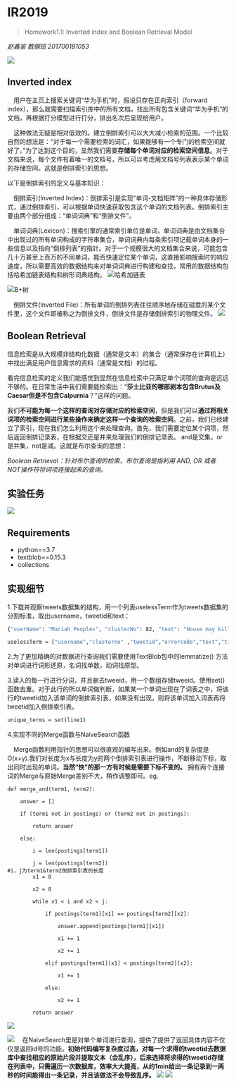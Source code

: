 # IR2019
> Homework1.1: Inverted index and Boolean Retrieval Model

*赵鑫鉴 数据班 201700181053*

![](./report_img/image2.png)

## Inverted index

&emsp;用户在主页上搜索关键词“华为手机”时，假设只存在正向索引（forward index），那么就需要扫描索引库中的所有文档，找出所有包含关键词“华为手机”的文档，再根据打分模型进行打分，排出名次后呈现给用户。<br>

&emsp;这种做法无疑是相对低效的。建立倒排索引可以大大减小检索的范围。一个比较自然的想法是：“对于每一个需要检索的词汇，如果能够有一个专门的检索空间就好了。”为了达到这个目的，显然我们需要**存储每个单词对应的检索空间信息**。对于文档来说，每个文件有着唯一的文档号，所以可以考虑用文档号列表表示某个单词的存储空间。这就是倒排索引的思想。<br>

以下是倒排索引的定义与基本知识：

&emsp;倒排索引(Inverted Index)：倒排索引是实现“单词-文档矩阵”的一种具体存储形式，通过倒排索引，可以根据单词快速获取包含这个单词的文档列表。倒排索引主要由两个部分组成：“单词词典”和“倒排文件”。

&emsp;单词词典(Lexicon)：搜索引擎的通常索引单位是单词，单词词典是由文档集合中出现过的所有单词构成的字符串集合，单词词典内每条索引项记载单词本身的一些信息以及指向“倒排列表”的指针。对于一个规模很大的文档集合来说，可能包含几十万甚至上百万的不同单词，能否快速定位某个单词，这直接影响搜索时的响应速度，所以需要高效的数据结构来对单词词典进行构建和查找，常用的数据结构包括哈希加链表结构和树形词典结构。
![哈希加链表](./report_img/image5.png)

![B+树](./report_img/image6.png)

&emsp;倒排文件(Inverted File)：所有单词的倒排列表往往顺序地存储在磁盘的某个文件里，这个文件即被称之为倒排文件，倒排文件是存储倒排索引的物理文件。
![](./report_img/image4.png)
## Boolean Retrieval
信息检索是从大规模非结构化数据（通常是文本）的集合（通常保存在计算机上）中找出满足用户信息需求的资料（通常是文档）的过程。

看完信息检索的定义我们能感觉到显然在信息检索中只满足单个词项的查询是远远不够的。在日常生活中我们需要能检索出：“**莎士比亚的哪部剧本包含Brutus及Caesar但是不包含Calpurnia**？”这样的问题。

我们**不可能为每一个这样的查询对存储对应的检索空间**，但是我们可以**通过将相关词项的检索空间进行某些操作来确定这样一个查询的检索空间**。之前，我们已经建立了索引，现在我们怎么利用这个来处理查询。首先，我们需要定位某个词项，然后返回倒排记录表，在根据交还是并来处理我们的倒排记录表。
and是交集，or是并集，not是减。这就是布尔查询的思想：

*Boolean Retrieval：针对布尔查询的检索，布尔查询是指利用 AND, OR 或者 NOT操作符将词项连接起来的查询。*
## 实验任务
![](./report_img/image7.png)
## Requirements
+ python==3.7
+ textblob==0.15.3
+ collections
## 实现细节
1.下载并观察tweets数据集的结构，用一个列表uselessTerm作为tweets数据集的分割标准，取出username，tweetid和text：
```sh
{"userName": "Mariah Peoples", "clusterNo": 82, "text": "House may kill Arizona-style immigration bill, Rep. Rick Rand says: The House is unlikely to pass the \"Ari... http://tinyurl.com/4jrjcdz", "timeStr": "Sun Jan 23 00:02:37 +0000 2011", "tweetId": "28965792812892160", "errorCode": "200", "textCleaned": " ", "relevance": 2}
```
```sh
uselessTerm = ["username","clusterno" ,"tweetid","errorcode","text","timestr"]
```

2.为了更加精确的对数据进行查询我们需要使用TextBlob包中的lemmatize() 方法 对单词进行词形还原，名词找单数，动词找原型。

3.读入的每一行进行分词，并且删去tweeid，用一个数组存储tweeid。使用set()函数去重。对于此行的所以单词做判断，如果某一个单词出现在了词表之中，将该行的tweetid加入该单词的倒排索引表，如果没有出现，则将该单词加入词表再将tweetid加入倒排索引表。
```sh
unique_terms = set(line1)
```
4.实现不同的Merge函数与NaiveSearch函数

&emsp;Merge函数利用指针的思想可以很直观的编写出来。例如and的复杂度是O(x+y).我们对长度为x与长度为y的两个倒排索引表进行操作，不断移动下标，取出同时出现的单词。**当然“快”的那一方有时候是需要下标不变的。** 拥有两个连接词的Merge与原始Merge差别不大，稍作调整即可。eg.
```   
def merge_and(term1, term2):

    answer = []
    
    if (term1 not in postings) or (term2 not in postings):

        return answer

    else:

        i = len(postings[term1])

        j = len(postings[term2])
#i，j为term1&term2倒排索引表的长度
        x1 = 0

        x2 = 0

        while x1 < i and x2 < j:

            if postings[term1][x1] == postings[term2][x2]:

                answer.append(postings[term1][x1])

                x1 += 1

                x2 += 1

            elif postings[term1][x1] < postings[term2][x2]:

                x1 += 1

            else:

                x2 += 1

        return answer
 ```
![](./report_img/image3.png)


![](./report_img/image8.png)
&emsp;在NaiveSearch里是对单个单词进行查询，提供了提供了返回具体内容不仅仅是返回id号的功能。**初始代码编写复杂度过高，对每一个求得的tweetid去数据库中查找相应的原始片段并提取文本（会乱序），后来选择将求得的tweetid存储在列表中，只需遍历一次数据库，效率大大提高，从约1min给出一条记录到一两秒的时间能得出一条记录，并且该做法不会导致乱序。**
![](./report_img/image1.png)
![](./report_img/image9.png)

